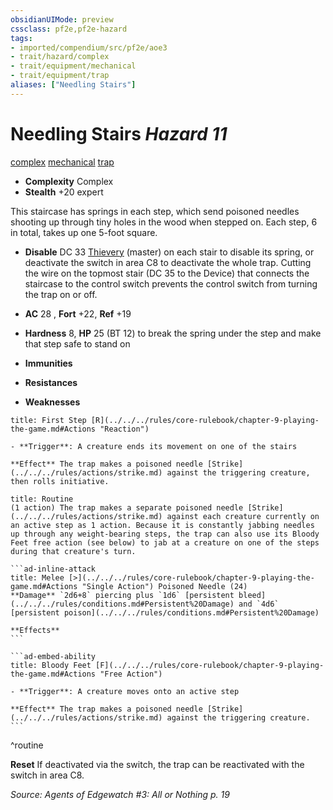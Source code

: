 ```yaml
---
obsidianUIMode: preview
cssclass: pf2e,pf2e-hazard
tags:
- imported/compendium/src/pf2e/aoe3
- trait/hazard/complex
- trait/equipment/mechanical
- trait/equipment/trap
aliases: ["Needling Stairs"]
---
```

# Needling Stairs *Hazard 11*  
[complex](complex.md)  [mechanical](mechanical.md)  [trap](trap.md)  

- **Complexity** Complex
- **Stealth** +20 expert  

This staircase has springs in each step, which send poisoned needles shooting up through tiny holes in the wood when stepped on. Each step, 6 in total, takes up one 5-foot square.

- **Disable** DC 33 [Thievery](../../skills.md#Thievery) (master) on each stair to disable its spring, or deactivate the switch in area C8 to deactivate the whole trap. Cutting the wire on the topmost stair (DC 35 to the Device) that connects the staircase to the control switch prevents the control switch from turning the trap on or off.  

- **AC** 28 , **Fort** +22, **Ref** +19
- **Hardness** 8, **HP** 25 (BT 12) to break the spring under the step and make that step safe to stand on
- **Immunities** 
- **Resistances** 
- **Weaknesses** 
     
```ad-embed-ability
title: First Step [R](../../../rules/core-rulebook/chapter-9-playing-the-game.md#Actions "Reaction")

- **Trigger**: A creature ends its movement on one of the stairs

**Effect** The trap makes a poisoned needle [Strike](../../../rules/actions/strike.md) against the triggering creature, then rolls initiative.
```

````ad-pf2-summary
title: Routine
(1 action) The trap makes a separate poisoned needle [Strike](../../../rules/actions/strike.md) against each creature currently on an active step as 1 action. Because it is constantly jabbing needles up through any weight-bearing steps, the trap can also use its Bloody Feet free action (see below) to jab at a creature on one of the steps during that creature's turn.

```ad-inline-attack
title: Melee [>](../../../rules/core-rulebook/chapter-9-playing-the-game.md#Actions "Single Action") Poisoned Needle (24)
**Damage** `2d6+8` piercing plus `1d6` [persistent bleed](../../../rules/conditions.md#Persistent%20Damage) and `4d6` [persistent poison](../../../rules/conditions.md#Persistent%20Damage) 
 
**Effects**
```

```ad-embed-ability
title: Bloody Feet [F](../../../rules/core-rulebook/chapter-9-playing-the-game.md#Actions "Free Action")

- **Trigger**: A creature moves onto an active step

**Effect** The trap makes a poisoned needle [Strike](../../../rules/actions/strike.md) against the triggering creature.
```
````
^routine

**Reset** If deactivated via the switch, the trap can be reactivated with the switch in area C8.  

*Source: Agents of Edgewatch #3: All or Nothing p. 19*
